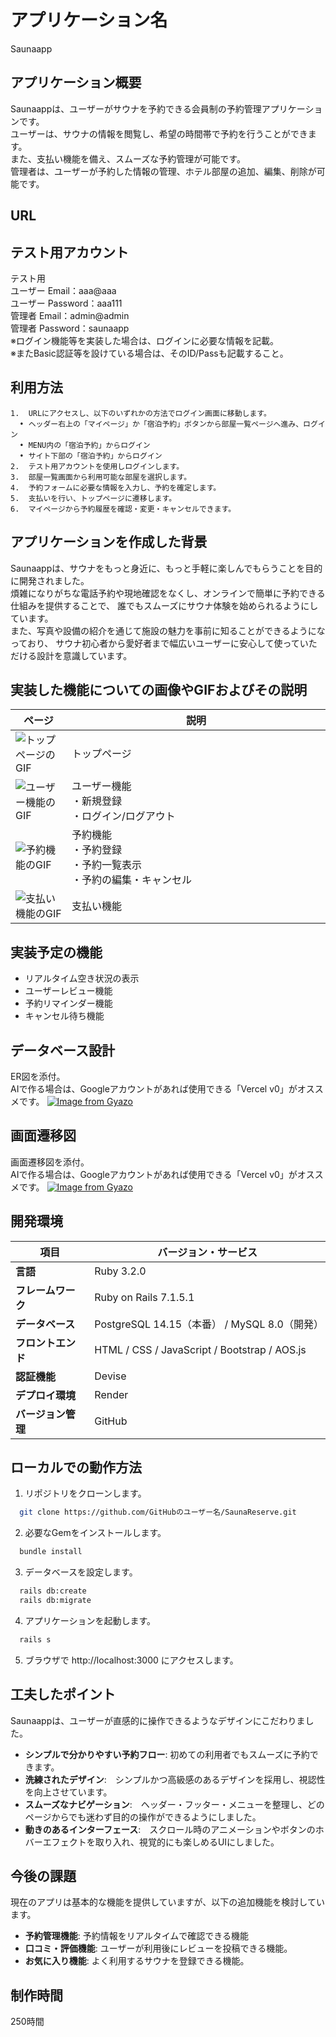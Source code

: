 # アプリケーション名
Saunaapp

## アプリケーション概要
Saunaappは、ユーザーがサウナを予約できる会員制の予約管理アプリケーションです。
<br>ユーザーは、サウナの情報を閲覧し、希望の時間帯で予約を行うことができます。
<br>また、支払い機能を備え、スムーズな予約管理が可能です。
<br>管理者は、ユーザーが予約した情報の管理、ホテル部屋の追加、編集、削除が可能です。

## URL


## テスト用アカウント
テスト用
<br>ユーザー Email：aaa@aaa
<br>ユーザー Password：aaa111
<br>管理者 Email：admin@admin
<br>管理者 Password：saunaapp
<br>※ログイン機能等を実装した場合は、ログインに必要な情報を記載。
<br>※またBasic認証等を設けている場合は、そのID/Passも記載すること。

## 利用方法
	1.	URLにアクセスし、以下のいずれかの方法でログイン画面に移動します。
	  •	ヘッダー右上の「マイページ」か「宿泊予約」ボタンから部屋一覧ページへ進み、ログイン
	  •	MENU内の「宿泊予約」からログイン
	  •	サイト下部の「宿泊予約」からログイン
	2.	テスト用アカウントを使用しログインします。
	3.	部屋一覧画面から利用可能な部屋を選択します。
	4.	予約フォームに必要な情報を入力し、予約を確定します。
	5.	支払いを行い、トップページに遷移します。
	6.	マイページから予約履歴を確認・変更・キャンセルできます。

## アプリケーションを作成した背景
Saunaappは、サウナをもっと身近に、もっと手軽に楽しんでもらうことを目的に開発されました。
<br>煩雑になりがちな電話予約や現地確認をなくし、オンラインで簡単に予約できる仕組みを提供することで、
誰でもスムーズにサウナ体験を始められるようにしています。
<br>また、写真や設備の紹介を通じて施設の魅力を事前に知ることができるようになっており、
サウナ初心者から愛好者まで幅広いユーザーに安心して使っていただける設計を意識しています。

## 実装した機能についての画像やGIFおよびその説明
|ページ|説明|
|---|------------------|
|![トップページのGIF](URL_TO_GIF)|トップページ　　　　　　　　　　　　　　　　　　　　　　|
|![ユーザー機能のGIF](URL_TO_GIF)|ユーザー機能<br>・新規登録<br>・ログイン/ログアウト|
|![予約機能のGIF](URL_TO_GIF)|予約機能<br>・予約登録<br>・予約一覧表示<br>・予約の編集・キャンセル|
|![支払い機能のGIF](URL_TO_GIF)|支払い機能|

## 実装予定の機能
- リアルタイム空き状況の表示
- ユーザーレビュー機能
- 予約リマインダー機能
- キャンセル待ち機能

## データベース設計
ER図を添付。
<br>AIで作る場合は、Googleアカウントがあれば使用できる「Vercel v0」がオススメです。
[![Image from Gyazo](https://i.gyazo.com/31e282ea3873331f3cfb120bb8009910.png)](https://gyazo.com/31e282ea3873331f3cfb120bb8009910)


## 画面遷移図
画面遷移図を添付。
<br>AIで作る場合は、Googleアカウントがあれば使用できる「Vercel v0」がオススメです。
[![Image from Gyazo](https://i.gyazo.com/01b243a14aae5172e991ca4c19e7f632.png)](https://gyazo.com/01b243a14aae5172e991ca4c19e7f632)


## 開発環境
| 項目               | バージョン・サービス |
|------------------|-----------------|
| **言語**        | Ruby 3.2.0 |
| **フレームワーク** | Ruby on Rails 7.1.5.1 |
| **データベース**  | PostgreSQL 14.15（本番） / MySQL 8.0（開発） |
| **フロントエンド** | HTML / CSS / JavaScript / Bootstrap / AOS.js |
| **認証機能**    | Devise |
| **デプロイ環境** | Render |
| **バージョン管理** | GitHub |

## ローカルでの動作方法

1. リポジトリをクローンします。
```bash
  git clone https://github.com/GitHubのユーザー名/SaunaReserve.git
```

2. 必要なGemをインストールします。
```bash
  bundle install
```

3. データベースを設定します。
```bash
  rails db:create
  rails db:migrate
```

4. アプリケーションを起動します。
```bash
  rails s
```

5. ブラウザで http://localhost:3000 にアクセスします。


## 工夫したポイント
Saunaappは、ユーザーが直感的に操作できるようなデザインにこだわりました。
- **シンプルで分かりやすい予約フロー**: 初めての利用者でもスムーズに予約できます。
- **洗練されたデザイン**:　シンプルかつ高級感のあるデザインを採用し、視認性を向上させています。
- **スムーズなナビゲーション**:　ヘッダー・フッター・メニューを整理し、どのページからでも迷わず目的の操作ができるようにしました。
- **動きのあるインターフェース**:　スクロール時のアニメーションやボタンのホバーエフェクトを取り入れ、視覚的にも楽しめるUIにしました。

## 今後の課題
現在のアプリは基本的な機能を提供していますが、以下の追加機能を検討しています。
- **予約管理機能**: 予約情報をリアルタイムで確認できる機能
- **口コミ・評価機能**: ユーザーが利用後にレビューを投稿できる機能。
- **お気に入り機能**: よく利用するサウナを登録できる機能。

## 制作時間
250時間

